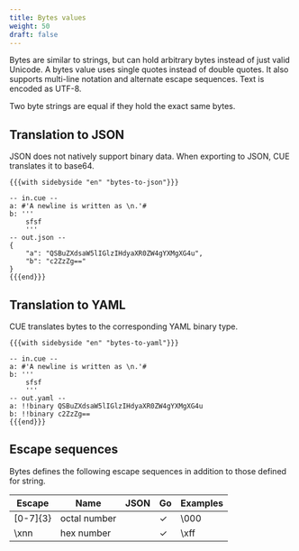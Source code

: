 ```yaml
---
title: Bytes values
weight: 50
draft: false
---
```


Bytes are similar to strings, but can hold arbitrary bytes instead of just valid Unicode. A bytes value uses single quotes instead of double quotes.
It also supports multi-line notation and alternate escape sequences. Text is encoded as UTF-8.

Two byte strings are equal if they hold the exact same bytes.

## Translation to JSON

JSON does not natively support binary data.
When exporting to JSON, CUE translates it to base64.

```coq
{{{with sidebyside "en" "bytes-to-json"}}}

-- in.cue --
a: #'A newline is written as \n.'#
b: '''
	sfsf
	'''
-- out.json --
{
    "a": "QSBuZXdsaW5lIGlzIHdyaXR0ZW4gYXMgXG4u",
    "b": "c2ZzZg=="
}
{{{end}}}
```

## Translation to YAML

CUE translates bytes to the corresponding YAML binary type.

```coq
{{{with sidebyside "en" "bytes-to-yaml"}}}

-- in.cue --
a: #'A newline is written as \n.'#
b: '''
	sfsf
	'''
-- out.yaml --
a: !!binary QSBuZXdsaW5lIGlzIHdyaXR0ZW4gYXMgXG4u
b: !!binary c2ZzZg==
{{{end}}}
```

## Escape sequences

Bytes defines the following escape sequences in addition to those defined for string.

| Escape | Name | JSON | Go | Examples |
| --- | --- | --- | --- | --- |
| \[0-7]{3} | octal number |  | ✓ | \000 |
| \xnn | hex number |  | ✓ | \xff |

<!-- TODO: should we deprecate octal numbers? -->

